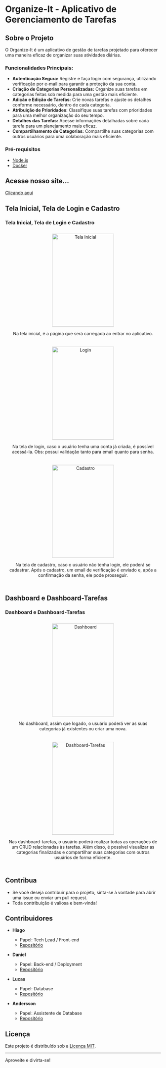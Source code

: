 # Organize-It - Aplicativo de Gerenciamento de Tarefas

## Sobre o Projeto

O Organize-It é um aplicativo de gestão de tarefas projetado para oferecer uma maneira eficaz de organizar suas atividades diárias.

### Funcionalidades Principais:

- **Autenticação Segura:** Registre e faça login com segurança, utilizando verificação por e-mail para garantir a proteção da sua conta.
- **Criação de Categorias Personalizadas:** Organize suas tarefas em categorias feitas sob medida para uma gestão mais eficiente.
- **Adição e Edição de Tarefas:** Crie novas tarefas e ajuste os detalhes conforme necessário, dentro de cada categoria.
- **Atribuição de Prioridades:** Classifique suas tarefas com prioridades para uma melhor organização do seu tempo.
- **Detalhes das Tarefas:** Acesse informações detalhadas sobre cada tarefa para um planejamento mais eficaz.
- **Compartilhamento de Categorias:** Compartilhe suas categorias com outros usuários para uma colaboração mais eficiente.

### Pré-requisitos

- [Node.js](https://nodejs.org/)
- [Docker](https://www.docker.com/)

## Acesse nosso site...

   [Clicando aqui](https://integrador-frontend.wonderfulhill-95da378b.eastus.azurecontainerapps.io/)

## Tela Inicial, Tela de Login e Cadastro

### Tela Inicial, Tela de Login e Cadastro

<div style="display: flex; justify-content: center; align-items: center; flex-wrap: wrap;">
    <div style="margin: 10px; text-align: center;">
        <img src="https://github.com/LucasVasconcelosDev/todoList/assets/117478334/5b1ef426-b5f9-46ed-9937-5000a3594bf8" alt="Tela Inicial" width="200" height="300">
        <p>Na tela inicial, é a página que será carregada ao entrar no aplicativo.</p>
    </div>
    <div style="margin: 10px; text-align: center;">
        <img src="https://github.com/LucasVasconcelosDev/todoList/assets/117478334/17f41dee-66e3-4654-a74a-b3cad7e7aec9" alt="Login" width="200" height="300">
        <p>Na tela de login, caso o usuário tenha uma conta já criada, é possível acessá-la. Obs: possui validação tanto para email quanto para senha.</p>
    </div>
    <div style="margin: 10px; text-align: center;">
        <img src="https://github.com/LucasVasconcelosDev/todoList/assets/117478334/f984b96b-fdd0-478b-8f6d-9829fd953f53" alt="Cadastro" width="200" height="300">
        <p>Na tela de cadastro, caso o usuário não tenha login, ele poderá se cadastrar. Após o cadastro, um email de verificação é enviado e, após a confirmação da senha, ele pode prosseguir.</p>
    </div>
</div>

## Dashboard e Dashboard-Tarefas

### Dashboard e Dashboard-Tarefas

<div style="display: flex; justify-content: center; align-items: center; flex-wrap: wrap;">
    <div style="margin: 10px; text-align: center;">
        <img src="https://github.com/LucasVasconcelosDev/todoList/assets/117478334/aca36acc-3791-4de6-a2c8-0c630f9a4c7a" alt="Dashboard" width="200" height="300">
        <p>No dashboard, assim que logado, o usuário poderá ver as suas categorias já existentes ou criar uma nova.</p>
    </div>
    <div style="margin: 10px; text-align: center;">
        <img src="https://github.com/LucasVasconcelosDev/todoList/assets/117478334/70a0ca0a-0df1-4f10-93b8-3ebf5f8d55a7" alt="Dashboard-Tarefas" width="200" height="300">
        <p>Nas dashboard-tarefas, o usuário poderá realizar todas as operações de um CRUD relacionadas às tarefas. Além disso, é possível visualizar as categorias finalizadas e compartilhar suas categorias com outros usuários de forma eficiente.</p>
    </div>
</div>

## Contribua

- Se você deseja contribuir para o projeto, sinta-se à vontade para abrir uma issue ou enviar um pull request.
- Toda contribuição é valiosa e bem-vinda!

## Contribuidores

- **Hiago**
  - Papel: Tech Lead / Front-end
  - [Repositório](https://github.com/RS-Hiago)

- **Daniel**
  - Papel: Back-end / Deployment
  - [Repositório](https://github.com/ren-angel)

- **Lucas**
  - Papel: Database
  - [Repositório](https://github.com/LucasVasconcelosDev)

- **Andersson**
  - Papel: Assistente de Database
  - [Repositório](https://github.com/andersonbs96)

## Licença

Este projeto é distribuído sob a [Licença MIT](LICENSE).

---

Aproveite e divirta-se!
